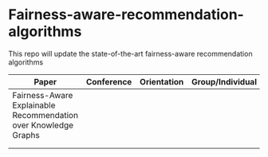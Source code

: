 # Fairness-aware-recommendation-algorithms
This repo will update the state-of-the-art fairness-aware recommendation algorithms

| Paper | Conference | Orientation | Group/Individual | IR/Rec | Method | Code |
|-------|------------|-------------|------------------|--------|--------|------|
| Fairness-Aware Explainable Recommendation over Knowledge Graphs      |            |             |                  |        |        |      |
|       |            |             |                  |        |        |      |
|       |            |             |                  |        |        |      |
